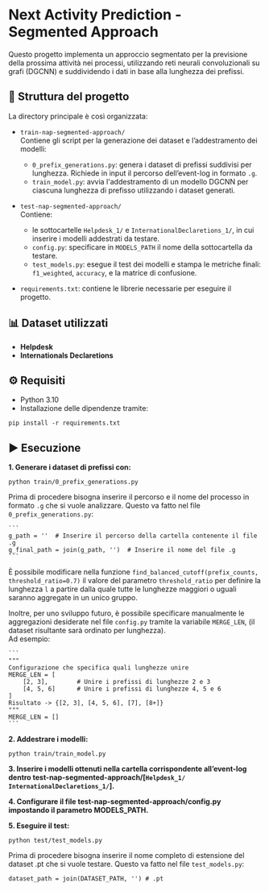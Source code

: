 # Next Activity Prediction - Segmented Approach

Questo progetto implementa un approccio segmentato per la previsione della prossima attività nei processi, utilizzando reti neurali convoluzionali su grafi (DGCNN) e suddividendo i dati in base alla lunghezza dei prefissi.

## 📁 Struttura del progetto

  La directory principale è così organizzata:
  
  - `train-nap-segmented-approach/`  
    Contiene gli script per la generazione dei dataset e l’addestramento dei modelli:
    - `0_prefix_generations.py`: genera i dataset di prefissi suddivisi per lunghezza. Richiede in input il percorso dell’event-log in formato `.g`.
    - `train_model.py`: avvia l'addestramento di un modello DGCNN per ciascuna lunghezza di prefisso utilizzando i dataset generati.
  
  - `test-nap-segmented-approach/`  
    Contiene:
    - le sottocartelle `Helpdesk_1/` e `InternationalDeclaretions_1/`, in cui inserire i modelli addestrati da testare.
    - `config.py`: specificare in `MODELS_PATH` il nome della sottocartella da testare.
    - `test_models.py`: esegue il test dei modelli e stampa le metriche finali: `f1_weighted`, `accuracy`, e la matrice di confusione.
  
  - `requirements.txt`: contiene le librerie necessarie per eseguire il progetto.
  
## 📊 Dataset utilizzati

  - **Helpdesk**
  - **Internationals Declaretions**

## ⚙️ Requisiti

  - Python 3.10  
  - Installazione delle dipendenze tramite:

  ```
  pip install -r requirements.txt
  ```
    
## ▶️ Esecuzione

**1. Generare i dataset di prefissi con:**

  ```
  python train/0_prefix_generations.py
  ```
  
  Prima di procedere bisogna inserire il percorso e il nome del processo in formato `.g` che si vuole analizzare. Questo va fatto nel file `0_prefix_generations.py`:
  
    ```
    g_path = ''  # Inserire il percorso della cartella contenente il file .g
    g_final_path = join(g_path, '')  # Inserire il nome del file .g
    ```
  È possibile modificare nella funzione `find_balanced_cutoff(prefix_counts, threshold_ratio=0.7)` il valore del parametro `threshold_ratio` per definire la lunghezza `l` a partire dalla quale tutte le lunghezze maggiori o uguali saranno aggregate in un unico gruppo.
  
  Inoltre, per uno sviluppo futuro, è possibile specificare manualmente le aggregazioni desiderate nel file `config.py` tramite la variabile `MERGE_LEN`, (il dataset    risultante sarà ordinato per lunghezza).  
  Ad esempio:
  
    ```
    """
    Configurazione che specifica quali lunghezze unire
    MERGE_LEN = [
        [2, 3],        # Unire i prefissi di lunghezze 2 e 3
        [4, 5, 6]      # Unire i prefissi di lunghezze 4, 5 e 6
    ]
    Risultato -> {[2, 3], [4, 5, 6], [7], [8+]}
    """
    MERGE_LEN = []
    ```

**2. Addestrare i modelli:**

  ```
  python train/train_model.py
  ```
    

**3. Inserire i modelli ottenuti nella cartella corrispondente all’event-log dentro test-nap-segmented-approach/[`Helpdesk_1/` `InternationalDeclaretions_1/`].**


**4. Configurare il file test-nap-segmented-approach/config.py impostando il parametro MODELS_PATH.**


**5. Eseguire il test:**

  ```
  python test/test_models.py
  ```
  
  Prima di procedere bisogna inserire il nome completo di estensione del dataset .pt che si vuole testare. Questo va fatto nel file `test_models.py`:

  
  ```
  dataset_path = join(DATASET_PATH, '') # .pt
  ```

